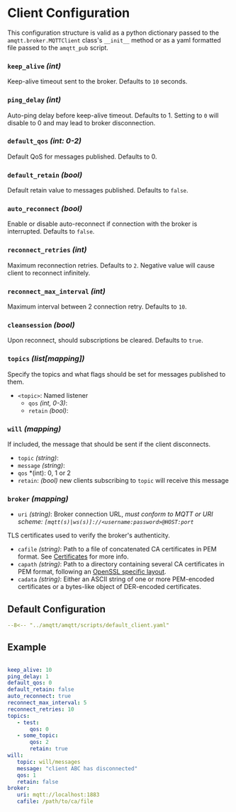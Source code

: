 # Client Configuration

This configuration structure is valid as a python dictionary passed to the `amqtt.broker.MQTTClient` class's `__init__` method or
as a yaml formatted file passed to the `amqtt_pub` script.

### `keep_alive` *(int)*

Keep-alive timeout sent to the broker. Defaults to `10` seconds.

### `ping_delay` *(int)*

Auto-ping delay before keep-alive timeout. Defaults to 1. Setting to `0` will disable to 0 and may lead to broker disconnection.

### `default_qos` *(int: 0-2)*

Default QoS for messages published. Defaults to 0.


### `default_retain` *(bool)*

Default retain value to messages published. Defaults to `false`.


### `auto_reconnect` *(bool)*

Enable or disable auto-reconnect if connection with the broker is interrupted. Defaults to `false`.

### `reconnect_retries` *(int)*
 
Maximum reconnection retries. Defaults to `2`. Negative value will cause client to reconnect infinitely.

### `reconnect_max_interval` *(int)*

Maximum interval between 2 connection retry. Defaults to `10`.

### `cleansession` *(bool)*

Upon reconnect, should subscriptions be cleared. Defaults to `true`.

### `topics` *(list[mapping])*

Specify the topics and what flags should be set for messages published to them.

- `<topic>`: Named listener
    - `qos` *(int, 0-3)*: 
    - `retain` *(bool)*: 

### `will` *(mapping)*

If included, the message that should be sent if the client disconnects.

- `topic` *(string)*:
- `message` *(string)*:
- `qos` *(int): 0, 1 or 2
- `retain`: *(bool)* new clients subscribing to `topic` will receive this message

### `broker` *(mapping)*

- `uri` *(string)*: Broker connection URL, *must conform to MQTT or URI scheme: `[mqtt(s)|ws(s)]://<username:password>@HOST:port`*

TLS certificates used to verify the broker's authenticity.

- `cafile` *(string)*:  Path to a file of concatenated CA certificates in PEM format. See [Certificates](https://docs.python.org/3/library/ssl.html#ssl-certificates) for more info.
- `capath` *(string)*:  Path to a directory containing several CA certificates in PEM format, following an [OpenSSL specific layout](https://docs.openssl.org/master/man3/SSL_CTX_load_verify_locations/).
- `cadata` *(string)*:  Either an ASCII string of one or more PEM-encoded certificates or a bytes-like object of DER-encoded certificates.




## Default Configuration

```yaml
--8<-- "../amqtt/amqtt/scripts/default_client.yaml"
```

## Example

```yaml

keep_alive: 10
ping_delay: 1
default_qos: 0
default_retain: false
auto_reconnect: true
reconnect_max_interval: 5
reconnect_retries: 10
topics:
   - test:
       qos: 0
   - some_topic:
       qos: 2
       retain: true
will:
   topic: will/messages
   message: "client ABC has disconnected"
   qos: 1
   retain: false
broker:
   uri: mqtt://localhost:1883
   cafile: /path/to/ca/file
```
